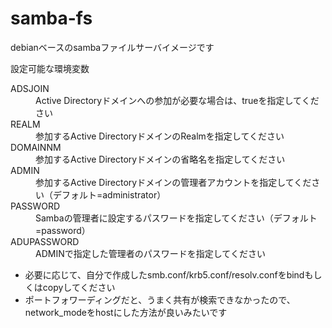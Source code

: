 # samba-fs
debianベースのsambaファイルサーバイメージです

設定可能な環境変数
<dl>
 <dt>ADSJOIN</dt>
 <dd>Active Directoryドメインへの参加が必要な場合は、trueを指定してください</dd>
 <dt>REALM</dt>
 <dd>参加するActive DirectoryドメインのRealmを指定してください</dd>
 <dt>DOMAINNM</dt>
 <dd>参加するActive Directoryドメインの省略名を指定してください</dd>
 <dt>ADMIN</dt>
 <dd>参加するActive Directoryドメインの管理者アカウントを指定してください（デフォルト=administrator）</dd>
 <dt>PASSWORD</dt>
 <dd>Sambaの管理者に設定するパスワードを指定してください（デフォルト=password）</dd>
 <dt>ADUPASSWORD</dt>
 <dd>ADMINで指定した管理者のパスワードを指定してください</dd>
</dl>

* 必要に応じて、自分で作成したsmb.conf/krb5.conf/resolv.confをbindもしくはcopyしてください
* ポートフォワーディングだと、うまく共有が検索できなかったので、network_modeをhostにした方法が良いみたいです
